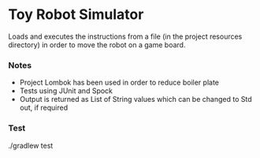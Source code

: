 Toy Robot Simulator
======================

Loads and executes the instructions from a file (in the project resources directory) in order to move the robot on a game board.

### Notes
* Project Lombok has been used in order to reduce boiler plate
* Tests using JUnit and Spock
* Output is returned as List of String values which can be changed to Std out, if required

### Test
./gradlew test
